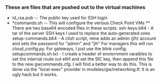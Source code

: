### These are files that are pushed out to the virtual machines

* id_rsa.pub -- The public key used for SSH login
* *commands.sh -- This will configure the verious Check Point VMs
** There are two base64 encoded files in these scripts. 
    ssh-keys.b64 - A tar of the server SSH keys I used to replace the auto-generated ones
    setup-commands.b64 - A clish script, mine adds an admin (jlh) account and sets the password for "admin" and "jlh"
      For managers this will run cloud_config.py. For gateways, I just use the blink config.
    setupcommands.sh.txt - I create a header of enviornment varaibles to set the internal route out eth1
      and set the SIC key, then append this file to the new gwcommands.cfg. I will find a better way to do this.
      This is done via the "local-exec" provider in modeles/gw/networking.tf. It is an ugly hack but it works.